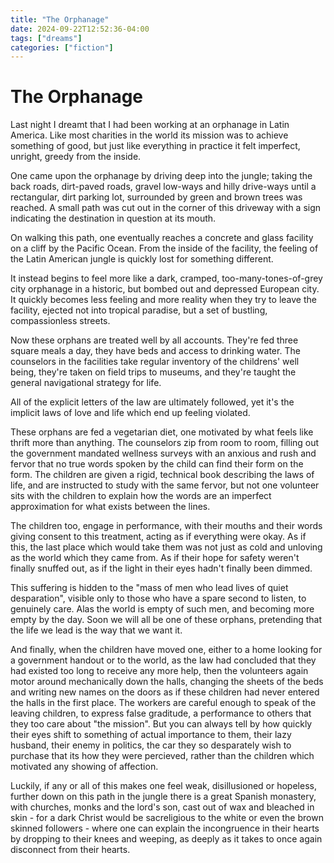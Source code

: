 ```yaml
---
title: "The Orphanage"
date: 2024-09-22T12:52:36-04:00
tags: ["dreams"]
categories: ["fiction"]
---
```


# The Orphanage

Last night I dreamt that I had been working at an orphanage in Latin America. Like most charities in the world its mission was to achieve something of good, but just like everything in practice it felt imperfect, unright, greedy from the inside.

One came upon the orphanage by driving deep into the jungle; taking the back roads, dirt-paved roads, gravel low-ways and hilly drive-ways until a rectangular, dirt parking lot, surrounded by green and brown trees was reached. A small path was cut out in the corner of this driveway with a sign indicating the destination in question at its mouth.

On walking this path, one eventually reaches a concrete and glass facility on a cliff by the Pacific Ocean. From the inside of the facility, the feeling of the Latin American jungle is quickly lost for something different.

It instead begins to feel more like a dark, cramped, too-many-tones-of-grey city orphanage in a historic, but bombed out and depressed European city. It quickly becomes less feeling and more reality when they try to leave the facility, ejected not into tropical paradise, but a set of bustling, compassionless streets.

Now these orphans are treated well by all accounts. They're fed three square meals a day, they have beds and access to drinking water. The counselors in the facilities take regular inventory of the childrens' well being, they're taken on field trips to museums, and they're taught the general navigational strategy for life.

All of the explicit letters of the law are ultimately followed, yet it's the implicit laws of love and life which end up feeling violated.

These orphans are fed a vegetarian diet, one motivated by what feels like thrift more than anything. The counselors zip from room to room, filling out the government mandated wellness surveys with an anxious and rush and fervor that no true words spoken by the child can find their form on the form. The children are given a rigid, technical book describing the laws of life, and are instructed to study with the same fervor, but not one volunteer sits with the children to explain how the words are an imperfect approximation for what exists between the lines.

The children too, engage in performance, with their mouths and their words giving consent to this treatment, acting as if everything were okay. As if this, the last place which would take them was not just as cold and unloving as the world which they came from. As if their hope for safety weren't finally snuffed out, as if the light in their eyes hadn't finally been dimmed.

This suffering is hidden to the "mass of men who lead lives of quiet desparation", visible only to those who have a spare second to listen, to genuinely care. Alas the world is empty of such men, and becoming more empty by the day. Soon we will all be one of these orphans, pretending that the life we lead is the way that we want it.

And finally, when the children have moved one, either to a home looking for a government handout or to the world, as the law had concluded that they had existed too long to receive any more help, then the volunteers again motor around mechanically down the halls, changing the sheets of the beds and writing new names on the doors as if these children had never entered the halls in the first place. The workers are careful enough to speak of the leaving children, to express false graditude, a performance to others that they too care about "the mission". But you can always tell by how quickly their eyes shift to something of actual importance to them, their lazy husband, their enemy in politics, the car they so desparately wish to purchase that its how they were percieved, rather than the children which motivated any showing of affection.

Luckily, if any or all of this makes one feel weak, disillusioned or hopeless, further down on this path in the jungle there is a great Spanish monastery, with churches, monks and the lord's son, cast out of wax and bleached in skin - for a dark Christ would be sacreligious to the white or even the brown skinned followers - where one can explain the incongruence in their hearts by dropping to their knees and weeping, as deeply as it takes to once again disconnect from their hearts.
